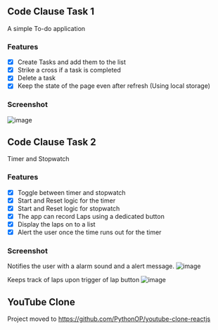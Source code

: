 ## Code Clause Task 1
A simple To-do application 
### Features
- [x] Create Tasks and add them to the list
- [x] Strike a cross if a task is completed
- [x] Delete a task 
- [x] Keep the state of the page even after refresh (Using local storage)
### Screenshot
![image](https://github.com/PythonOP/CC_WebDevTasks/assets/67553065/4c9ee5d7-477a-4f97-b69e-6be5dd0e2cc7)

## Code Clause Task 2
Timer and Stopwatch
### Features
- [x] Toggle between timer and stopwatch
- [x] Start and Reset logic for the timer
- [x] Start and Reset logic for stopwatch
- [x] The app can record Laps using a dedicated button
- [x] Display the laps on to a list
- [x] Alert the user once the time runs out for the timer
### Screenshot
Notifies the user with a alarm sound and a alert message.
![image](https://github.com/PythonOP/CC_WebDevTasks/assets/67553065/6bef8192-18eb-4a3f-87a3-13699b4327b0)

Keeps track of laps upon trigger of lap button
![image](https://github.com/PythonOP/CC_WebDevTasks/assets/67553065/ca3d2623-b95c-4774-8013-42ddb7af9b21)

## YouTube Clone
Project moved to https://github.com/PythonOP/youtube-clone-reactjs 
